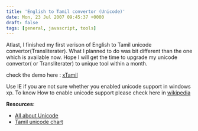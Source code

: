 ```yaml
---
title: 'English to Tamil convertor (Unicode)'
date: Mon, 23 Jul 2007 09:45:37 +0000
draft: false
tags: [general, javascript, tools]
---
```

Atlast, I finished my first verison of English to Tamil unicode convertor(Transliterater). What I planned to do was bit different than the one which is available now. Hope I will get the time to upgrade my unicode convertor( or Transliterater) to unique tool within a month. 

check the demo here : [xTamil](http://palani.bitsymphony.com/lab/xTamil/ "xTamil") 

Use IE if you are not sure whether you enabled unicode support in windows xp. To know How to enable unicode support please check here in [wikipedia](http://ta.wikipedia.org/wiki/Wikipedia:Font_help#Windows_2000.2F_XP.2F_2003_Family "Enable unicode support") 

**Resources**: 

 * [All about Unicode](http://www.unicode.org/ "Official unicode site") 
 * [Tamil unicode chart](http://www.unicode.org/charts/PDF/U0B80.pdf "Tamil charmap chart")